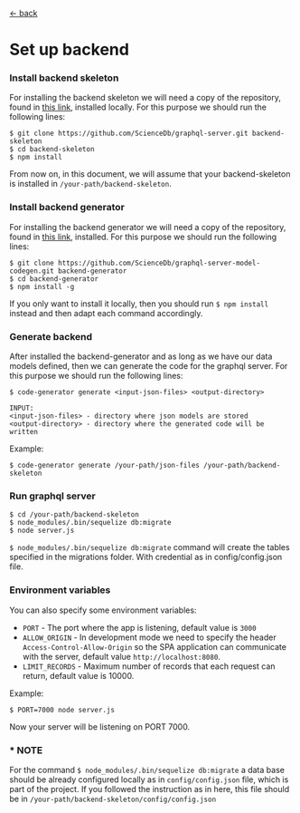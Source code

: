 [ &larr; back](tutorialSetUp.md)
<br/>
# Set up backend

### Install backend skeleton
For installing the backend skeleton we will need a copy of the repository, found in [this link](https://github.com/ScienceDb/graphql-server), installed locally. For this purpose we should run the following lines:

```
$ git clone https://github.com/ScienceDb/graphql-server.git backend-skeleton
$ cd backend-skeleton
$ npm install  
```
From now on, in this document, we will assume that your backend-skeleton is installed in `/your-path/backend-skeleton`.

### Install backend generator
For installing the backend generator we will need a copy of the repository, found in [this link](https://github.com/ScienceDb/graphql-server-model-codegen), installed.
For this purpose we should run the following lines:
```
$ git clone https://github.com/ScienceDb/graphql-server-model-codegen.git backend-generator
$ cd backend-generator
$ npm install -g
```
If you only want to install it locally, then you should run
`$ npm install` instead and then adapt each command accordingly.  

### Generate backend
After installed the backend-generator and as long as we have our data models defined, then we can generate the code for the graphql server. For this purpose we should run the following lines:

```
$ code-generator generate <input-json-files> <output-directory>
```
```
INPUT:
<input-json-files> - directory where json models are stored
<output-directory> - directory where the generated code will be written
```

Example:
```
$ code-generator generate /your-path/json-files /your-path/backend-skeleton
```

### Run graphql server
```
$ cd /your-path/backend-skeleton
$ node_modules/.bin/sequelize db:migrate
$ node server.js
```
`$ node_modules/.bin/sequelize db:migrate` command will create the tables specified in the migrations folder. With credential as in config/config.json file.

### Environment variables
You can also specify some environment variables:

* `PORT` - The port where the app is listening, default value is `3000`
* `ALLOW_ORIGIN` - In development mode we need to specify the header `Access-Control-Allow-Origin` so the SPA application can communicate with the server, default value `http://localhost:8080`.
* `LIMIT_RECORDS` - Maximum number of records that each request can return, default value is 10000.

Example:
```
$ PORT=7000 node server.js
```
Now your server will be listening on PORT 7000.

### * NOTE
For the command `$ node_modules/.bin/sequelize db:migrate` a data base should be already configured locally as in `config/config.json` file, which is part of the project. If you followed the instruction as in here, this file should be in  `/your-path/backend-skeleton/config/config.json`
